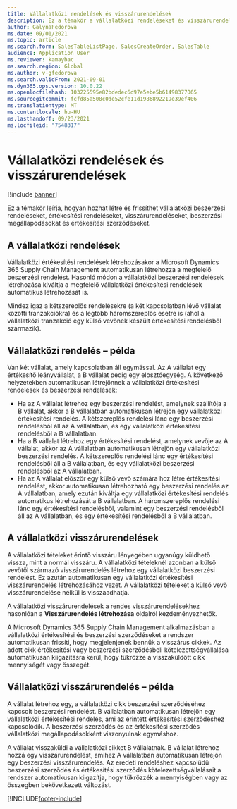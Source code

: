 ```yaml
---
title: Vállalatközi rendelések és visszárurendelések
description: Ez a témakör a vállalatközi rendeléseket és visszárurendeléseket mutatja be
author: GalynaFedorova
ms.date: 09/01/2021
ms.topic: article
ms.search.form: SalesTableListPage, SalesCreateOrder, SalesTable
audience: Application User
ms.reviewer: kamaybac
ms.search.region: Global
ms.author: v-gfedorova
ms.search.validFrom: 2021-09-01
ms.dyn365.ops.version: 10.0.22
ms.openlocfilehash: 103225595e82bdedec6d97e5ebe5b61498377065
ms.sourcegitcommit: fcfd85a508c0de52cfe11d1986892219e39ef406
ms.translationtype: MT
ms.contentlocale: hu-HU
ms.lasthandoff: 09/23/2021
ms.locfileid: "7548317"
---
```

# <a name="intercompany-orders-and-return-orders"></a>Vállalatközi rendelések és visszárurendelések

[!include [banner](../../includes/banner.md)]

Ez a témakör leírja, hogyan hozhat létre és frissíthet vállalatközi beszerzési rendeléseket, értékesítési rendeléseket, visszárurendeléseket, beszerzési megállapodásokat és értékesítési szerződéseket.

## <a name="about-intercompany-orders"></a>A vállalatközi rendelések

Vállalatközi értékesítési rendelések létrehozásakor a Microsoft Dynamics 365 Supply Chain Management automatikusan létrehozza a megfelelő beszerzési rendelést. Hasonló módon a vállalatközi beszerzési rendelések létrehozása kiváltja a megfelelő vállalatközi értékesítési rendelések automatikus létrehozását is.

Mindez igaz a kétszereplős rendelésekre (a két kapcsolatban lévő vállalat közötti tranzakciókra) és a legtöbb háromszereplős esetre is (ahol a vállalatközi tranzakció egy külső vevőnek készült értékesítési rendelésből származik).

## <a name="intercompany-order-example"></a>Vállalatközi rendelés – példa

Van két vállalat, amely kapcsolatban áll egymással. Az A vállalat egy értékesítő leányvállalat, a B vállalat pedig egy elosztóegység. A következő helyzetekben automatikusan létrejönnek a vállalatközi értékesítési rendelések és beszerzési rendelések:

- Ha az A vállalat létrehoz egy beszerzési rendelést, amelynek szállítója a B vállalat, akkor a B vállalatban automatikusan létrejön egy vállalatközi értékesítési rendelés. A kétszereplős rendelési lánc egy beszerzési rendelésből áll az A vállalatban, és egy vállalatközi értékesítési rendelésből a B vállalatban.
- Ha a B vállalat létrehoz egy értékesítési rendelést, amelynek vevője az A vállalat, akkor az A vállalatban automatikusan létrejön egy vállalatközi beszerzési rendelés. A kétszereplős rendelési lánc egy értékesítési rendelésből áll a B vállalatban, és egy vállalatközi beszerzési rendelésből az A vállalatban.
- Ha az A vállalat először egy külső vevő számára hoz létre értékesítési rendelést, akkor automatikusan létrehozható egy beszerzési rendelés az A vállalatban, amely ezután kiváltja egy vállalatközi értékesítési rendelés automatikus létrehozását a B vállalatban. A háromszereplős rendelési lánc egy értékesítési rendelésből, valamint egy beszerzési rendelésből áll az A vállalatban, és egy értékesítési rendelésből a B vállalatban.

## <a name="about-intercompany-return-orders"></a>A vállalatközi visszárurendelések

A vállalatközi tételeket érintő visszáru lényegében ugyanúgy küldhető vissza, mint a normál visszáru. A vállalatközi tételeknél azonban a külső vevőtől származó visszárurendelés létrehoz egy vállalatközi beszerzési rendelést. Ez azután automatikusan egy vállalatközi értékesítési visszárurendelés létrehozásához vezet. A vállalatközi tételeket a külső vevő visszárurendelése nélkül is visszaadhatja.

A vállalatközi visszárurendelések a rendes visszárurendelésekhez hasonlóan a **Visszárurendelés létrehozása** oldalról kezdeményezhetők.

A Microsoft Dynamics 365 Supply Chain Management alkalmazásban a vállalatközi értékesítési és beszerzési szerződéseket a rendszer automatikusan frissíti, hogy megjelenjenek bennük a visszárus cikkek. Az adott cikk értékesítési vagy beszerzési szerződésbeli kötelezettségvállalása automatikusan kiigazításra kerül, hogy tükrözze a visszaküldött cikk mennyiségét vagy összegét.

## <a name="intercompany-return-order-example"></a>Vállalatközi visszárurendelés – példa

A vállalat létrehoz egy, a vállalatközi cikk beszerzési szerződéséhez kapcsolt beszerzési rendelést. B vállalatban automatikusan létrejön egy vállalatközi értékesítési rendelés, ami az érintett értékesítési szerződéshez kapcsolódik. A beszerzési szerződés és az értékesítési szerződés vállalatközi megállapodásokként viszonyulnak egymáshoz.

A vállalat visszaküldi a vállalatközi cikket B vállalatnak. B vállalat létrehoz hozzá egy visszárurendelést, amihez A vállalatban automatikusan létrejön egy beszerzési visszárurendelés. Az eredeti rendeléshez kapcsolüdü beszerzési szerződés és értékesítési szerződés kötelezettségvállalásait a rendszer automatikusan kiigazítja, hogy tükrözzék a mennyiségben vagy az összegben bekövetkezett változást.

[!INCLUDE[footer-include](../../includes/footer-banner.md)]
